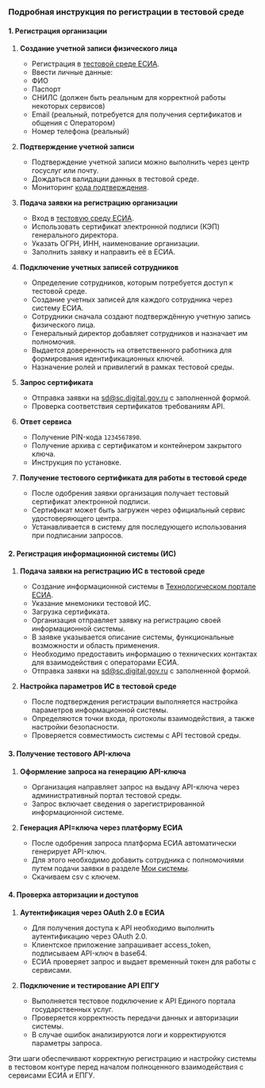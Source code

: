### Подробная инструкция по регистрации в тестовой среде

#### 1. **Регистрация организации**

1.  **Создание учетной записи физического лица**

    - Регистрация в [тестовой среде ЕСИА](https://esia-portal1.test.gosuslugi.ru/registration/).
    - Ввести личные данные:
    - ФИО
    - Паспорт
    - СНИЛС (должен быть реальным для корректной работы некоторых сервисов)
    - Email (реальный, потребуется для получения сертификатов и общения с Оператором)
    - Номер телефона (реальный)

2.  **Подтверждение учетной записи**

    - Подтверждение учетной записи можно выполнить через центр госуслуг или почту.
    - Дождаться валидации данных в тестовой среде.
    - Мониторинг [кода подтверждения](https://esia-portal1.test.gosuslugi.ru/logs/postcodes/).

3.  **Подача заявки на регистрацию организации**

    - Вход в [тестовую среду ЕСИА](https://esia-portal1.test.gosuslugi.ru/).
    - Использовать сертификат электронной подписи (КЭП) генерального директора.
    - Указать ОГРН, ИНН, наименование организации.
    - Заполнить заявку и направить её в ЕСИА.

4.  **Подключение учетных записей сотрудников**

    - Определение сотрудников, которым потребуется доступ к тестовой среде.
    - Создание учетных записей для каждого сотрудника через систему ЕСИА.
    - Сотрудники сначала создают подтверждённую учетную запись физического лица.
    - Генеральный директор добавляет сотрудников и назначает им полномочия.
    - Выдается доверенность на ответственного работника для формирования идентификационных ключей.
    - Назначение ролей и привилегий в рамках тестовой среды.

5.  **Запрос сертификата**

    - Отправка заявки на [sd@sc.digital.gov.ru](mailto:sd@sc.digital.gov.ru) с заполненной формой.
    - Проверка соответствия сертификатов требованиям API.

6.  **Ответ сервиса**

    - Получение PIN-кода `1234567890`.
    - Получение архива с сертификатом и контейнером закрытого ключа.
    - Инструкция по установке.

7.  **Получение тестового сертификата для работы в тестовой среде**

    - После одобрения заявки организация получает тестовый сертификат электронной подписи.
    - Сертификат может быть загружен через официальный сервис удостоверяющего центра.
    - Устанавливается в систему для последующего использования при подписании запросов.

#### 2. **Регистрация информационной системы (ИС)**

1.  **Подача заявки на регистрацию ИС в тестовой среде**

    - Создание информационной системы в [Технологическом портале ЕСИА](https://esia-portal1.test.gosuslugi.ru/console/tech).
    - Указание мнемоники тестовой ИС.
    - Загрузка сертификата.
    - Организация отправляет заявку на регистрацию своей информационной системы.
    - В заявке указывается описание системы, функциональные возможности и область применения.
    - Необходимо предоставить информацию о технических контактах для взаимодействия с операторами ЕСИА.
    - Отправка заявки на [sd@sc.digital.gov.ru](mailto:sd@sc.digital.gov.ru) с заполненной формой.

2.  **Настройка параметров ИС в тестовой среде**
    - После подтверждения регистрации выполняется настройка параметров информационной системы.
    - Определяются точки входа, протоколы взаимодействия, а также настройки безопасности.
    - Проверяется совместимость системы с API тестовой среды.

#### 3. **Получение тестового API-ключа**

1.  **Оформление запроса на генерацию API-ключа**

    - Организация направляет запрос на выдачу API-ключа через административный портал тестовой среды.
    - Запрос включает сведения о зарегистрированной информационной системе.

2.  **Генерация API=ключа через платформу ЕСИА**

    - После одобрения запроса платформа ЕСИА автоматически генерирует API-ключ.
    - Для этого необходимо добавить сотрудника с полномочиями путем подачи заявки в разделе [Мои системы](https://svcdev-partners.test.gosuslugi.ru/systems).
    - Скачиваем csv с ключем.

#### 4. **Проверка авторизации и доступов**

1.  **Аутентификация через OAuth 2.0 в ЕСИА**

    - Для получения доступа к API необходимо выполнить аутентификацию через OAuth 2.0.
    - Клиентское приложение запрашивает access_token, подписываем API-ключ в base64.
    - ЕСИА проверяет запрос и выдает временный токен для работы с сервисами.

2.  **Подключение и тестирование API ЕПГУ**
    - Выполняется тестовое подключение к API Единого портала государственных услуг.
    - Проверяется корректность передачи данных и авторизации системы.
    - В случае ошибок анализируются логи и корректируются параметры запроса.

Эти шаги обеспечивают корректную регистрацию и настройку системы в тестовом контуре перед началом полноценного взаимодействия с сервисами ЕСИА и ЕПГУ.
